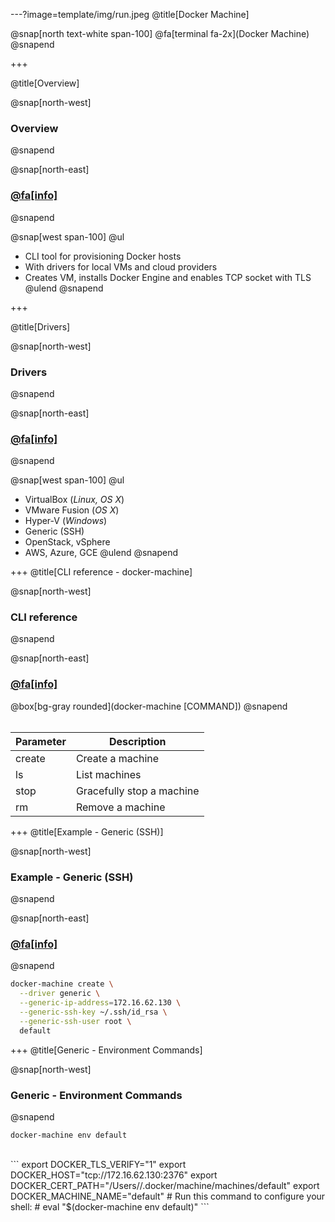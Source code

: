 ---?image=template/img/run.jpeg
@title[Docker Machine]

@snap[north text-white span-100]
@fa[terminal fa-2x](Docker Machine)
@snapend

+++

@title[Overview]

@snap[north-west]
### Overview 
@snapend

@snap[north-east]
### [@fa[info]](https://docs.docker.com/machine/overview/) 
@snapend

@snap[west span-100]
@ul[](false)
- CLI tool for provisioning Docker hosts
- With drivers for local VMs and cloud providers
- Creates VM, installs Docker Engine and enables TCP socket with TLS
@ulend
@snapend

+++

@title[Drivers]

@snap[north-west]
### Drivers
@snapend

@snap[north-east]
### [@fa[info]](https://docs.docker.com/machine/drivers/) 
@snapend

@snap[west span-100]
@ul[](false)
- VirtualBox (_Linux, OS X_)
- VMware Fusion (_OS X_)
- Hyper-V (_Windows_)
- Generic (SSH)
- OpenStack, vSphere
- AWS, Azure, GCE
@ulend
@snapend


+++
@title[CLI reference - docker-machine]

@snap[north-west]
### CLI reference
@snapend

@snap[north-east]
### [@fa[info]](https://docs.docker.com/machine/reference/)
@box[bg-gray rounded](docker-machine [COMMAND])
@snapend
<br/>
<br/>

Parameter | Description
--------- | -------------
create | Create a machine
ls | List machines
stop | Gracefully stop a machine
rm | Remove a machine

+++
@title[Example - Generic (SSH)]

@snap[north-west]
### Example - Generic (SSH)
@snapend

@snap[north-east]
### [@fa[info]](https://docs.docker.com/machine/drivers/generic/) 
@snapend

```sh
docker-machine create \
  --driver generic \
  --generic-ip-address=172.16.62.130 \
  --generic-ssh-key ~/.ssh/id_rsa \
  --generic-ssh-user root \
  default
```
+++
@title[Generic - Environment Commands]

@snap[north-west]
### Generic - Environment Commands
@snapend
```
docker-machine env default
```
<br/>
```
export DOCKER_TLS_VERIFY="1"
export DOCKER_HOST="tcp://172.16.62.130:2376"
export DOCKER_CERT_PATH="/Users/<yourusername>/.docker/machine/machines/default"
export DOCKER_MACHINE_NAME="default"
# Run this command to configure your shell:
# eval "$(docker-machine env default)"
```
